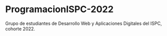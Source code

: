# ProgramacionISPC-2022
Grupo de estudiantes de Desarrollo Web y Aplicaciones Digitales del ISPC, cohorte 2022.
